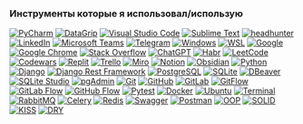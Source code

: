 ### Инструменты которые я использовал/использую
[![PyCharm](https://img.shields.io/badge/-PyCharm-000000?style=for-the-badge&logo=pycharm&logoColor=white)]()
[![DataGrip](https://img.shields.io/badge/-DataGrip-000000?style=for-the-badge&logo=datagrip&logoColor=white)](https://www.jetbrains.com/datagrip/)
[![Visual Studio Code](https://img.shields.io/badge/-Visual%20Studio%20Code-007ACC?style=for-the-badge&logo=visual-studio-code&logoColor=white)]()
[![Sublime Text](https://img.shields.io/badge/-Sublime%20Text-FF9800?style=for-the-badge&logo=sublime-text&logoColor=white)]()
[![headhunter](https://img.shields.io/badge/-headhunter-FF6C00?style=for-the-badge&logo=headhunter&logoColor=white)](https://hh.ru/)
[![LinkedIn](https://img.shields.io/badge/-LinkedIn-0077B5?style=for-the-badge&logo=linkedin&logoColor=white)](https://www.linkedin.com/)
[![Microsoft Teams](https://img.shields.io/badge/-Microsoft%20Teams-6264A7?style=for-the-badge&logo=microsoft-teams&logoColor=white)](https://www.microsoft.com/en-us/microsoft-teams/group-chat-software)
[![Telegram](https://img.shields.io/badge/-Telegram-26A5E4?style=for-the-badge&logo=telegram&logoColor=white)](https://telegram.org/)
[![Windows](https://img.shields.io/badge/-Windows-0078D6?style=for-the-badge&logo=windows&logoColor=white)]()
[![WSL](https://img.shields.io/badge/-WSL-4EAA25?style=for-the-badge&logo=wsl&logoColor=white)]()
[![Google](https://img.shields.io/badge/-Google-4285F4?style=for-the-badge&logo=google&logoColor=white)](https://www.google.com/)
[![Google Chrome](https://img.shields.io/badge/-Google%20Chrome-4285F4?style=for-the-badge&logo=google-chrome&logoColor=white)](https://www.google.com/chrome/)
[![Stack Overflow](https://img.shields.io/badge/-Stack%20Overflow-F58025?style=for-the-badge&logo=stackoverflow&logoColor=white)](https://stackoverflow.com/)
[![ChatGPT](https://img.shields.io/badge/-ChatGPT-00A67E?style=for-the-badge&logo=openai&logoColor=white)](https://chat.openai.com/)
[![Habr](https://img.shields.io/badge/-Habr-65A2E1?style=for-the-badge&logo=habr&logoColor=white)](https://habr.com/)
[![LeetCode](https://img.shields.io/badge/-LeetCode-FFA116?style=for-the-badge&logo=leetcode&logoColor=white)](https://leetcode.com/)
[![Codewars](https://img.shields.io/badge/-Codewars-B1361E?style=for-the-badge&logo=codewars&logoColor=white)](https://www.codewars.com/)
[![Replit](https://img.shields.io/badge/-Replit-667881?style=for-the-badge&logo=replit&logoColor=white)](https://replit.com/)
[![Trello](https://img.shields.io/badge/-Trello-0052CC?style=for-the-badge&logo=trello&logoColor=white)](https://trello.com/)
[![Miro](https://img.shields.io/badge/-Miro-050038?style=for-the-badge&logo=miro&logoColor=white)](https://miro.com/)
[![Notion](https://img.shields.io/badge/-Notion-000000?style=for-the-badge&logo=notion&logoColor=white)](https://www.notion.so/)
[![Obsidian](https://img.shields.io/badge/-Obsidian-483699?style=for-the-badge&logo=obsidian&logoColor=white)](https://obsidian.md/)
[![Python](https://img.shields.io/badge/-Python-3776AB?style=for-the-badge&logo=python&logoColor=white)]()
[![Django](https://img.shields.io/badge/-Django-092E20?style=for-the-badge&logo=django&logoColor=white)]()
[![Django Rest Framework](https://img.shields.io/badge/-Django%20Rest%20Framework-092E20?style=for-the-badge&logo=django&logoColor=white)](https://www.django-rest-framework.org/)
[![PostgreSQL](https://img.shields.io/badge/-PostgreSQL-336791?style=for-the-badge&logo=postgresql&logoColor=white)]()
[![SQLite](https://img.shields.io/badge/-SQLite-003B57?style=for-the-badge&logo=sqlite&logoColor=white)]()
[![DBeaver](https://img.shields.io/badge/-DBeaver-372923?style=for-the-badge&logo=dbeaver&logoColor=white)](https://dbeaver.io/)
[![SQLite Studio](https://img.shields.io/badge/-SQLite%20Studio-003B57?style=for-the-badge&logo=sqlite&logoColor=white)]()
[![pgAdmin](https://img.shields.io/badge/-pgAdmin-316192?style=for-the-badge&logo=postgresql&logoColor=white)](https://www.pgadmin.org/)
[![Git](https://img.shields.io/badge/-Git-F05032?style=for-the-badge&logo=git&logoColor=white)]()
[![GitHub](https://img.shields.io/badge/-GitHub-181717?style=for-the-badge&logo=github&logoColor=white)]()
[![GitLab](https://img.shields.io/badge/-GitLab-FC6D26?style=for-the-badge&logo=gitlab&logoColor=white)]()
[![GitFlow](https://img.shields.io/badge/-GitFlow-009682?style=for-the-badge&logo=gitflow&logoColor=white)]()
[![GitLab Flow](https://img.shields.io/badge/-GitLab%20Flow-FC6D26?style=for-the-badge&logo=gitlab&logoColor=white)](https://docs.gitlab.com/ee/topics/gitlab_flow.html)
[![GitHub Flow](https://img.shields.io/badge/-GitHub%20Flow-181717?style=for-the-badge&logo=github&logoColor=white)](https://guides.github.com/introduction/flow/)
[![Pytest](https://img.shields.io/badge/-Pytest-0A9EDC?style=for-the-badge&logo=pytest&logoColor=white)]()
[![Docker](https://img.shields.io/badge/-Docker-2496ED?style=for-the-badge&logo=docker&logoColor=white)]()
[![Ubuntu](https://img.shields.io/badge/-Ubuntu-E95420?style=for-the-badge&logo=ubuntu&logoColor=white)](https://ubuntu.com/)
[![Terminal](https://img.shields.io/badge/-Terminal-000000?style=for-the-badge&logo=windowsterminal&logoColor=white)]()
[![RabbitMQ](https://img.shields.io/badge/-RabbitMQ-FF6600?style=for-the-badge&logo=rabbitmq&logoColor=white)]()
[![Celery](https://img.shields.io/badge/-Celery-37814A?style=for-the-badge&logo=celery&logoColor=white)]()
[![Redis](https://img.shields.io/badge/-Redis-DC382D?style=for-the-badge&logo=redis&logoColor=white)]()
[![Swagger](https://img.shields.io/badge/-Swagger-85EA2D?style=for-the-badge&logo=swagger&logoColor=white)]()
[![Postman](https://img.shields.io/badge/-Postman-FF6C37?style=for-the-badge&logo=postman&logoColor=white)]()
[![OOP](https://img.shields.io/badge/-OOP-000000?style=for-the-badge&logo=objectoriented&logoColor=white)](https://en.wikipedia.org/wiki/Object-oriented_programming)
[![SOLID](https://img.shields.io/badge/-SOLID-000000?style=for-the-badge&logo=solid&logoColor=white)](https://en.wikipedia.org/wiki/SOLID)
[![KISS](https://img.shields.io/badge/-KISS-000000?style=for-the-badge&logo=kiss&logoColor=white)](https://en.wikipedia.org/wiki/KISS_principle)
[![DRY](https://img.shields.io/badge/-DRY-000000?style=for-the-badge&logo=dry&logoColor=white)](https://en.wikipedia.org/wiki/Don%27t_repeat_yourself)